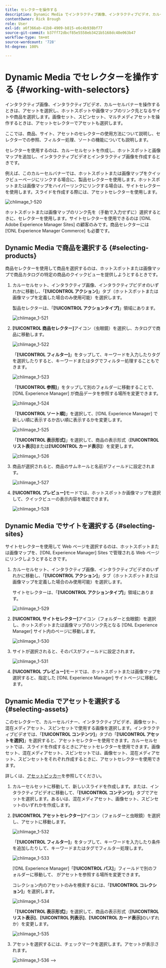 ```yaml
---
title: セレクターを操作する
description: Dynamic Media でインタラクティブ画像、インタラクティブビデオ、カルーセルバナーのアセットを選択する方法について説明します。
contentOwner: Rick Brough
role: User
exl-id: a6f366ab-41b8-4909-b815-e6c4b938bf77
source-git-commit: b37ff72dbcf85e5558eb3421b5168dc48e063b47
workflow-type: tm+mt
source-wordcount: '728'
ht-degree: 100%

---
```


# Dynamic Media でセレクターを操作する {#working-with-selectors}

インタラクティブ画像、インタラクティブビデオ、カルーセルバナーを操作するときは、アセットを選択し、ホットスポットや画像マップのリンク先となるサイトや商品を選択します。画像セット、スピンセット、マルチメディアセットを操作するときは、アセットセレクターでアセットも選択します。

ここでは、商品、サイト、アセットのセレクターの使用方法について説明し、セレクターでの参照、フィルター処理、ソートの機能についても説明します。

セレクターを使用するのは、カルーセルセットを作成し、ホットスポットと画像マップを追加し、インタラクティブビデオとインタラクティブ画像を作成するときです。

例えば、このカルーセルバナーでは、ホットスポットまたは画像マップをクイックビューページにリンクする場合に、製品セレクターを使用します。ホットスポットまたは画像マップをハイパーリンクにリンクする場合は、サイトセレクターを使用します。スライドを作成する際には、アセットセレクターを使用します。

![chlimage_1-520](assets/chlimage_1-520.png)

ホットスポットまたは画像マップのリンク先を（手動で入力せずに）選択するときに、セレクターを使用します。サイトセレクターを使用できるのは [!DNL Adobe Experience Manager Sites] の顧客のみです。商品セレクターには [!DNL Experience Manager Commerce] も必要です。

## Dynamic Media で商品を選択する {#selecting-products}

商品セレクターを使用して商品を選択するのは、ホットスポットまたは画像マップで商品カタログの特定の商品のクイックビューを提供しようとするときです。

1. カルーセルセット、インタラクティブ画像、インタラクティブビデオのいずれかに移動し、「**[!UICONTROL アクション]**」タブ（ホットスポットまたは画像マップを定義した場合のみ使用可能）を選択します。

   製品セレクターは、「**[!UICONTROL アクションタイプ]**」領域にあります。

   ![chlimage_1-521](assets/chlimage_1-521.png)

1. **[!UICONTROL 商品セレクター]**&#x200B;アイコン（虫眼鏡）を選択し、カタログで商品に移動します。

   ![chlimage_1-522](assets/chlimage_1-522.png)

   「**[!UICONTROL フィルター]**」をタップして、キーワードを入力したりタグを選択したりすると、キーワードまたはタグでフィルター処理することもできます。

   ![chlimage_1-523](assets/chlimage_1-523.png)

   「**[!UICONTROL 参照]**」をタップして別のフォルダーに移動することで、[!DNL Experience Manager] が商品データを参照する場所を変更できます。

   ![chlimage_1-524](assets/chlimage_1-524.png)

   「**[!UICONTROL ソート順]**」を選択して、[!DNL Experience Manager] で新しい順に表示するか古い順に表示するかを変更します。

   ![chlimage_1-525](assets/chlimage_1-525.png)

   「**[!UICONTROL 表示形式]**」を選択して、商品の表示形式（**[!UICONTROL リスト表示]**&#x200B;または&#x200B;**[!UICONTROL カード表示]**）を変更します。

   ![chlimage_1-526](assets/chlimage_1-526.png)

1. 商品が選択されると、商品のサムネールと名前がフィールドに設定されます。

   ![chlimage_1-527](assets/chlimage_1-527.png)

1. **[!UICONTROL プレビュー]**&#x200B;モードでは、ホットスポットか画像マップを選択して、クイックビューの表示内容を確認できます。

   ![chlimage_1-528](assets/chlimage_1-528.png)

## Dynamic Media でサイトを選択する {#selecting-sites}

サイトセレクターを使用して Web ページを選択するのは、ホットスポットまたは画像マップを、[!DNL Experience Manager] Sites で管理される Web ページにリンクしようとするときです。

1. カルーセルセット、インタラクティブ画像、インタラクティブビデオのいずれかに移動し、「**[!UICONTROL アクション]**」タブ（ホットスポットまたは画像マップを定義した場合のみ使用可能）を選択します。

   サイトセレクターは、「**[!UICONTROL アクションタイプ]**」領域にあります。

   ![chlimage_1-529](assets/chlimage_1-529.png)

1. **[!UICONTROL サイトセレクター]**&#x200B;アイコン（フォルダーと虫眼鏡）を選択し、ホットスポットまたは画像マップのリンク先となる [!DNL Experience Manager] サイト内のページに移動します。

   ![chlimage_1-530](assets/chlimage_1-530.png)

1. サイトが選択されると、そのパスがフィールドに設定されます。

   ![chlimage_1-531](assets/chlimage_1-531.png)

1. **[!UICONTROL プレビュー]**&#x200B;モードでは、ホットスポットまたは画像マップを選択すると、指定した [!DNL Experience Manager] サイトページに移動します。

## Dynamic Media でアセットを選択する {#selecting-assets}

このセレクターで、カルーセルバナー、インタラクティブビデオ、画像セット、混在メディアセット、スピンセットで使用する画像を選択します。インタラクティブビデオでは、「**[!UICONTROL コンテンツ]**」タブの「**[!UICONTROL アセットを選択]**」を選択すると、アセットセレクターを使用できます。カルーセルセットでは、スライドを作成するときにアセットセレクターを使用できます。画像セット、混在メディアセット、スピンセットでは、画像セット、混在メディアセット、スピンセットをそれぞれ作成するときに、アセットセレクターを使用できます。

詳しくは、[アセットピッカー](/help/assets/search-assets.md#asset-selector)を参照してください。

1. カルーセルセットに移動して、新しいスライドを作成します。または、インタラクティブビデオに移動して、「**[!UICONTROL コンテンツ]**」タブでアセットを選択します。あるいは、混在メディアセット、画像セット、スピンセットのいずれかを作成します。
1. **[!UICONTROL アセットセレクター]**&#x200B;アイコン（フォルダーと虫眼鏡）を選択し、アセットに移動します。

   ![chlimage_1-532](assets/chlimage_1-532.png)

   「**[!UICONTROL フィルター]**」をタップして、キーワードを入力したり条件を追加したりして、キーワードまたはタグでフィルター処理します。

   ![chlimage_1-533](assets/chlimage_1-533.png)

   [!DNL Experience Manager]「**[!UICONTROL パス]**」フィールドで別のフォルダーに移動して、 がアセットを参照する場所を変更できます。

   コレクション内のアセットのみを検索するには、「**[!UICONTROL コレクション]**」を選択します。

   ![chlimage_1-534](assets/chlimage_1-534.png)

   「**[!UICONTROL 表示形式]**」を選択して、商品の表示形式（**[!UICONTROL リスト表示]**、**[!UICONTROL 列表示]**、**[!UICONTROL カード表示]**&#x200B;のいずれか）を変更します。

   ![chlimage_1-535](assets/chlimage_1-535.png)

1. アセットを選択するには、チェックマークを選択します。アセットが表示されます。

   ![chlimage_1-536](assets/chlimage_1-536.png)
-->
